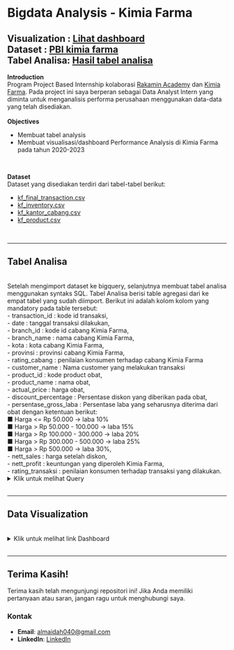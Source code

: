 # **Bigdata Analysis - Kimia Farma**

Visualization : [Lihat dashboard](https://lookerstudio.google.com/reporting/d1c0d12d-e05d-4569-83c4-ae308894e02d)
<br>
Dataset : [PBI kimia farma](https://drive.google.com/drive/folders/1lmHjlOHFhlVC0gpGcmpB5ENeJI51uQms?usp=sharing)
<br>
Tabel Analisa: [Hasil tabel analisa](https://drive.google.com/file/d/1WShCHDzb7H3p5jY89vEHPEX-41umeKfk/view?usp=sharing)
<br>
---
**Introduction**
<br>
Program Project Based Internship kolaborasi [Rakamin Academy](https://www.rakamin.com/) dan [Kimia Farma](https://www.kimiafarma.co.id/). Pada project ini saya berperan sebagai Data Analyst Intern yang diminta untuk menganalisis performa perusahaan menggunakan data-data yang telah disediakan.<br>
<br>
**Objectives**
- Membuat tabel analysis 
- Membuat visualisasi/dashboard Performance Analysis di Kimia Farma pada tahun 2020-2023
<br>

**Dataset** 
<br>
Dataset yang disediakan terdiri dari tabel-tabel berikut:
- [kf_final_transaction.csv](https://drive.google.com/file/d/1OCl_PGpyGkp_I-L8eMTX0BzzdImc0l6m/view?usp=sharing)
- [kf_inventory.csv](https://drive.google.com/file/d/11AkoPyC3x2cVDC1Fe3FQq1ZbuZHrz1Gs/view?usp=sharing)
- [kf_kantor_cabang.csv](https://drive.google.com/file/d/1GfiT2_eTSSGa_OAUvj8IljmoCYgIGkdw/view?usp=sharing)
- [kf_product.csv](https://drive.google.com/file/d/123-x6uvBk58qf8vieQyOcvFNW8J6z0f4/view?usp=sharing)
<br>


---
## Tabel Analisa
<br>
Setelah mengimport dataset ke bigquery, selanjutnya membuat tabel analisa menggunakan syntaks SQL. Tabel Analisa berisi table agregasi dari ke empat tabel yang sudah diimport. Berikut ini adalah kolom kolom yang mandatory pada table tersebut:
<br>
- transaction_id 	: kode id transaksi, <br>
- date 			: tanggal transaksi dilakukan, <br> 
- branch_id 		: kode id cabang Kimia Farma, <br>
- branch_name 		: nama cabang Kimia Farma, <br>
- kota 			: kota cabang Kimia Farma, <br>
- provinsi 		: provinsi cabang Kimia Farma, <br>
- rating_cabang 	: penilaian konsumen terhadap cabang Kimia Farma <br>
- customer_name 	: Nama customer yang melakukan transaksi <br>
- product_id	 	: kode product obat, <br>
- product_name 		: nama obat, <br>
- actual_price 		: harga obat, <br>
- discount_percentage 	: Persentase diskon yang diberikan pada obat, <br>
- persentase_gross_laba : Persentase laba yang seharusnya diterima dari obat dengan ketentuan berikut:<br>
■ Harga <= Rp 50.000 -> laba 10%<br>
■ Harga > Rp 50.000 - 100.000 -> laba 15% <br>
■ Harga > Rp 100.000 - 300.000 -> laba 20% <br>
■ Harga > Rp 300.000 - 500.000 -> laba 25% <br>
■ Harga > Rp 500.000 -> laba 30%,<br>
- nett_sales	: harga setelah diskon,<br>
- nett_profit 	: keuntungan yang diperoleh Kimia Farma, <br>
- rating_transaksi 	: penilaian konsumen terhadap transaksi yang dilakukan.
 <br>

<details>
  <summary> Klik untuk melihat Query </summary>
<br>
    
```sql
--Membuat Tabel Analisa

CREATE TABLE `rakamin-kf-analytics-427207.kimia_farma.kf_analysis_table` AS(
SELECT
  ft.transaction_id,
  ft.date,
  ft.branch_id,
  kc.branch_name,
  kc.kota,
  kc.provinsi,
  kc.rating rating_cabang,
  ft.customer_name,
  ft.product_id,
  p.product_name,
  p.price actual_price,
  ft.discount_percentage,
--Menghitung Persentase gross laba sesuai ketentuan
  CASE 
    WHEN p.price <= 50000 THEN 0.1
    WHEN p.price > 50000 AND p.price <= 100000 THEN 0.15
    WHEN p.price > 100000 AND p.price <= 300000 THEN 0.2
    WHEN p.price > 300000 AND p.price <= 500000 THEN 0.25
    WHEN p.price > 50000 THEN 0.3
  END persentase_gross_laba,
--Menghitung Nett Sales (Harga Setelah Diskon)
  p.price-(p.price*ft.discount_percentage) nett_sales,
--Menghitung Nett Profit (Keuntungan setelah diskon)
  ft.price-(p.price-(p.price*ft.discount_percentage)) nett_profit,
  ft.rating rating_transaksi
FROM
  `rakamin-kf-analytics-427207.kimia_farma.kf_final_transaction` as ft
--Menggabungkan tabel final transaksi dan tabel kantor cabang
JOIN
  `rakamin-kf-analytics-427207.kimia_farma.kf_kantor_cabang` as kc ON ft.branch_id=kc.branch_id
--Menggabungkan tabel final transaksi dan tabel produk
JOIN
  `rakamin-kf-analytics-427207.kimia_farma.kf_product` as p ON ft.product_id=p.product_id
)

```

<br>
</details>
<br>


---
## **Data Visualization**
<br>
<details>
  <summary> Klik untuk melihat link Dashboard </summary>
	<br>
https://lookerstudio.google.com/reporting/d1c0d12d-e05d-4569-83c4-ae308894e02d

</details>
<br>

---
## Terima Kasih!

Terima kasih telah mengunjungi repositori ini! Jika Anda memiliki pertanyaan atau saran, jangan ragu untuk menghubungi saya.

### Kontak

- **Email**: [almaidah040@gmail.com](mailto:almaidah040@gmail.com)
- **LinkedIn**: [LinkedIn](https://www.linkedin.com/in/al-maidah-/)
